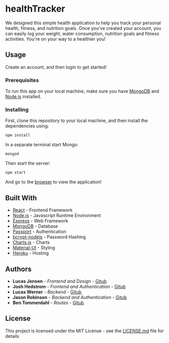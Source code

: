 # healthTracker

We designed this simple health application to help you track your personal health, fitness, and nutrition goals. Once you've created your account, you can easily log your weight, water consumption, nutrition goals and fitness activities. You're on your way to a healthier you!

## Usage

Create an account, and then login to get started!

### Prerequisites

To run this app on your local machine, make sure you have [MongoDB](https://www.mongodb.com/download-center#community) and [Node.js](https://nodejs.org/en/download/) installed.

### Installing

First, clone this repository to your local machine, and then install the dependencies using:

```
npm install
```

In a separate terminal start Mongo:

```
mongod
```


Then start the server:

```
npm start
```

And go to the [browser](http://localhost:3000) to view the application!


## Built With

* [React](https://reactjs.org/) - Frontend Framework
* [Node.js](https://nodejs.org/en/) - Javascript Runtime Environment
* [Express](https://expressjs.com/) - Web Framework
* [MongoDB](https://www.mongodb.com/) - Database
* [Passport](https://http://www.passportjs.org/) - Authentication
* [bcrypt-nodejs](https://www.npmjs.com/package/bcrypt-nodejs) - Password Hashing
* [Charts.js](https://www.chartjs.org/) - Charts
* [Material-UI](https://http://material-ui.com/) - Styling
* [Heroku](https://http://heroku.com/) - Hosting


## Authors

* **Lucas Jensen** - *Frontend and Design* - [Gitub](https://github.com/lucasjensen56)
* **Josh Hedstrom** - *Frontend and Authentication* - [Gitub](https://github.com/joshhedstrom)
* **Lucas Werner** - *Backend* - [Gitub](https://github.com/lwerner27)
* **Jason Robinson** - *Backend and Authentication* - [Gitub](https://github.com/jasonrobnson)
* **Ben Tommerdahl** - *Routes* - [Gitub](https://github.com/btommer2017)

## License

This project is licensed under the MIT License - see the [LICENSE.md](LICENSE.md) file for details
